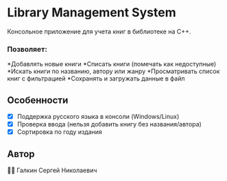 # Library Management System

Консольное приложение для учета книг в библиотеке на C++. 

### Позволяет:

*Добавлять новые книги
*Списать книги (помечать как недоступные)
*Искать книги по названию, автору или жанру
*Просматривать список книг с фильтрацией
*Сохранять и загружать данные в файл

## Особенности

- [x] Поддержка русского языка в консоли (Windows/Linux)
- [x] Проверка ввода (нельзя добавить книгу без названия/автора)
- [x] Сортировка по году издания

## Автор
👨‍💻 Галкин Сергей Николаевич
